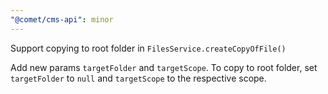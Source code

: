 ```yaml
---
"@comet/cms-api": minor
---
```


Support copying to root folder in `FilesService.createCopyOfFile()`

Add new params `targetFolder` and `targetScope`. To copy to root folder, set `targetFolder` to `null` and `targetScope` to the respective scope.
